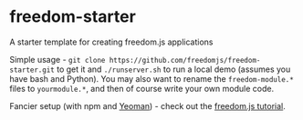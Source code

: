 # freedom-starter
A starter template for creating freedom.js applications

Simple usage - `git clone https://github.com/freedomjs/freedom-starter.git` to
get it and `./runserver.sh` to run a local demo (assumes you have bash and
Python). You may also want to rename the `freedom-module.*` files to
`yourmodule.*`, and then of course write your own module code.

Fancier setup (with npm and [Yeoman](http://yeoman.io/)) - check out the
[freedom.js tutorial](http://www.freedomjs.org/tutorial/02devsetup/).

